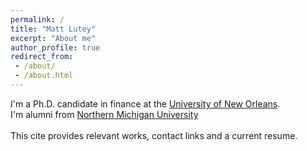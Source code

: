 ```yaml
---
permalink: /
title: "Matt Lutey"
excerpt: "About me"
author_profile: true
redirect_from:
 - /about/
 - /about.html
---
```



I'm a Ph.D. candidate in finance at the [University of New Orleans](https://www.uno.edu).<br>
I'm alumni from [Northern Michigan University](https://www.nmu.edu)<br>
<br>
This cite provides relevant works, contact links and a current resume.

